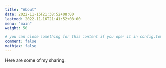 ```yaml
---
title: "About"
date: 2022-11-15T21:38:52+08:00
lastmod: 2022-11-16T21:41:52+08:00
menu: "main"
weight: 50

# you can close something for this content if you open it in config.toml.
comment: false
mathjax: false
---
```


Here are some of my sharing.

